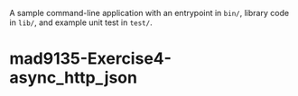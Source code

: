 A sample command-line application with an entrypoint in `bin/`, library code
in `lib/`, and example unit test in `test/`.
# mad9135-Exercise4-async_http_json
